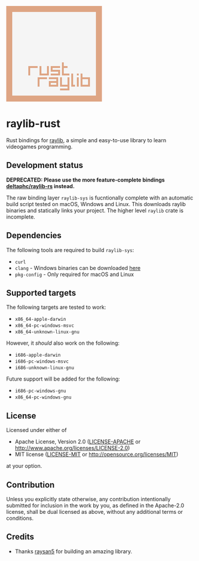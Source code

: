![logo](logo/raylib-rust_256x256.png)

# raylib-rust

Rust bindings for [raylib](http://www.raylib.com/), a simple and easy-to-use library to learn videogames programming.

## Development status

**DEPRECATED: Please use the more feature-complete bindings [deltaphc/raylib-rs](https://github.com/deltaphc/raylib-rs) instead.**

The raw binding layer `raylib-sys` is fucntionally complete with an automatic build script tested on macOS, Windows and Linux. This downloads raylib binaries and statically links your project. The higher level `raylib` crate is incomplete.

## Dependencies

The following tools are required to build `raylib-sys`:

- `curl`
- `clang` - Windows binaries can be downloaded [here](https://releases.llvm.org/download.html)
- `pkg-config` - Only required for macOS and Linux

## Supported targets

The following targets are tested to work:

- `x86_64-apple-darwin`
- `x86_64-pc-windows-msvc`
- `x86_64-unknown-linux-gnu`

However, it _should_ also work on the following:

- `i686-apple-darwin`
- `i686-pc-windows-msvc`
- `i686-unknown-linux-gnu`

Future support will be added for the following:

- `i686-pc-windows-gnu`
- `x86_64-pc-windows-gnu`

## License

Licensed under either of

- Apache License, Version 2.0
  ([LICENSE-APACHE](LICENSE-APACHE) or http://www.apache.org/licenses/LICENSE-2.0)
- MIT license
  ([LICENSE-MIT](LICENSE-MIT) or http://opensource.org/licenses/MIT)

at your option.

## Contribution

Unless you explicitly state otherwise, any contribution intentionally submitted
for inclusion in the work by you, as defined in the Apache-2.0 license, shall be
dual licensed as above, without any additional terms or conditions.

## Credits

- Thanks [raysan5](https://github.com/raysan5) for building an amazing library.
